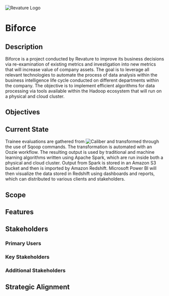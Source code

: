 ![Revature Logo](https://github.com/pjw6193/caliber/raw/master/images/rev-brand.png)
# Biforce

## Description
Biforce is a project conducted by Revature to improve its business decisions via re-examination of existing metrics and investigation into new metrics that will increase value of company assets. The goal is to leverage all relevant technologies to automate the process of data analysis within the business intelligence life cycle conducted on different departments within the company. The objective is to implement efficient algorithms for data processing via tools available within the Hadoop ecosystem that will run on a physical and cloud cluster.

## Objectives

## Current State
Trainee evaluations are gathered from ![Caliber](https://github.com/revaturelabs/caliber) and transformed through the use of Sqoop commands. The transformation is automated with an Oozie workflow. The resulting output is used by traditional and machine learning algorithms written using Apache Spark, which are run inside both a physical and cloud cluster. Output from Spark is stored in an Amazon S3 bucket and then is imported by Amazon Redshift. Microsoft Power BI will then visualize the data stored in Redshift using dashboards and reports, which can distributed to various clients and stakeholders.

## Scope

## Features

## Stakeholders

### Primary Users

### Key Stakeholders

### Additional Stakeholders

## Strategic Alignment
